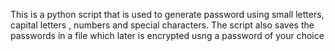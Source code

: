 This is a python script that is used to generate password using small letters, capital letters , numbers and special characters.
The script also saves the passwords in a file which later is encrypted usng a password of your choice
